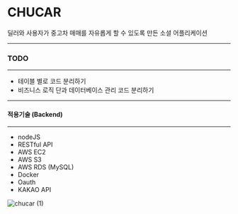 # CHUCAR
딜러와 사용자가 중고차 매매를 자유롭게 할 수 있도록 만든 소셜 어플리케이션

---
### TODO
---
- 테이블 별로 코드 분리하기
- 비즈니스 로직 단과 데이터베이스 관리 코드 분리하기


---
#### 적용기술 (Backend)
---
- nodeJS
- RESTful API
- AWS EC2
- AWS S3
- AWS RDS (MySQL)
- Docker
- Oauth
- KAKAO API

![chucar (1)](https://user-images.githubusercontent.com/53927414/217458472-f7e2ffb0-4a25-48b6-be5b-c6a8f7d1ba9e.gif)
